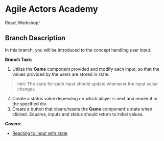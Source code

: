 # Agile Actors Academy

React Workshop!

## Branch Description

In this branch, you will be introduced to the concept handling user input.

**Branch Task:**

1. Utilize the **Game** component provided and modify each input, so that the values provided by the users are stored in state.
>hint: The state for each input should update whenever the input value changes. 
2. Create a status value depending on which player is next and render it in the specified div.
3. Create a button that clears/resets the **Game** component's state when clicked. Squares, inputs and status should return to initial values.

**Covers:**

- [Reacting to input with state](https://react.dev/learn/reacting-to-input-with-state)
